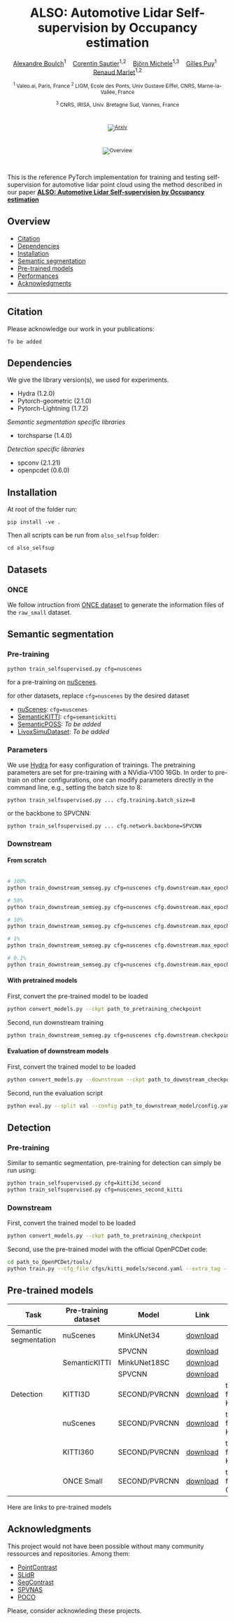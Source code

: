 <div align='center'>

# ALSO: Automotive Lidar Self-supervision by Occupancy estimation

[Alexandre Boulch](https://boulch.eu/)<sup>1</sup>&nbsp;&nbsp;&nbsp;
[Corentin Sautier](https://scholar.google.com/citations?user=xYDkHEsAAAAJ&hl=en&oi=ao)<sup>1,2</sup>&nbsp;&nbsp;&nbsp;
[Björn Michele](https://github.com/BjoernMichele)<sup>1,3</sup>&nbsp;&nbsp;&nbsp;
[Gilles Puy](https://sites.google.com/site/puygilles/)<sup>1</sup>&nbsp;&nbsp;&nbsp;
[Renaud Marlet](http://imagine.enpc.fr/~marletr/)<sup>1,2</sup>

<sub>
<sup>1</sup> Valeo.ai, Paris, France
<sup>2</sup> LIGM, Ecole des Ponts, Univ Gustave Eiffel, CNRS, Marne-la-Vallée, France

<sup>3</sup> CNRS, IRISA, Univ. Bretagne Sud, Vannes, France
</sub>

<br/>

[![Arxiv](http://img.shields.io/badge/paper-arxiv.2212.05867-B31B1B.svg)](https://arxiv.org/abs/2212.05867)

<br/>


![Overview](doc/overview.png)

</div>

<br/>

This is the reference PyTorch implementation for training and testing self-supervision for automotive lidar point cloud using the method described in our paper [**ALSO: Automotive Lidar Self-supervision by Occupancy estimation**](https://github.com/valeoai/ALSO)


## Overview

- [Citation](#citation)
- [Dependencies](#dependencies)
- [Installation](#installation)
- [Semantic segmentation](#semantic-segmentation)
- [Pre-trained models](#pre-trained-models)
- [Performances](#performances)
- [Acknowledgments](#acknowledgments)

---

## Citation

Please acknowledge our work in your publications:

```
To be added
```

## Dependencies

We give the library version(s), we used for experiments.

- Hydra (1.2.0)
- Pytorch-geometric (2.1.0)
- Pytorch-Lightning (1.7.2)

*Semantic segmentation specific libraries*
- torchsparse (1.4.0)

*Detection specific libraries*
- spconv (2.1.21)
- openpcdet (0.6.0)

## Installation

At root of the folder run:
```
pip install -ve .
```
Then all scripts can be run from `also_selfsup` folder:
```
cd also_selfsup
```

## Datasets

### ONCE

We follow intruction from 
[ONCE dataset](https://github.com/PointsCoder/ONCE_Benchmark/blob/master/docs/GETTING_STARTED.md) to generate the information files of the `raw_small` dataset.


## Semantic segmentation

### Pre-training


```
python train_selfsupervised.py cfg=nuscenes
```

for a pre-training on [nuScenes](https://www.nuscenes.org/nuscenes).

for other datasets, replace `cfg=nuscenes` by the desired dataset
- [nuScenes](https://www.nuscenes.org/nuscenes): `cfg=nuscenes`
- [SemanticKITTI](https://www.nuscenes.org/nuscenes): `cfg=semantickitti`
- [SemanticPOSS](http://www.poss.pku.edu.cn/semanticposs.html): *To be added*
- [LivoxSimuDataset](https://www.livoxtech.com/simu-dataset): *To be added*

### Parameters

We use [Hydra](https://hydra.cc/) for easy configuration of trainings.
The pretraining parameters are set for pre-training with a NVidia-V100 16Gb.
In order to pre-train on other configurations, one can modify parameters directly in the command line, e.g., setting the batch size to 8:
```
python train_selfsupervised.py ... cfg.training.batch_size=8
```
or the backbone to SPVCNN:
```
python train_selfsupervised.py ... cfg.network.backbone=SPVCNN
```

### Downstream

#### From scratch

```bash

# 100%
python train_downstream_semseg.py cfg=nuscenes cfg.downstream.max_epochs=30 cfg.val_interval=5 cfg.downstream.skip_ratio=1

# 50%
python train_downstream_semseg.py cfg=nuscenes cfg.downstream.max_epochs=50 cfg.val_interval=5 cfg.downstream.skip_ratio=2

# 10%
python train_downstream_semseg.py cfg=nuscenes cfg.downstream.max_epochs=100 cfg.val_interval=10 cfg.downstream.skip_ratio=10

# 1%
python train_downstream_semseg.py cfg=nuscenes cfg.downstream.max_epochs=500 cfg.val_interval=50 cfg.downstream.skip_ratio=100

# 0.1%
python train_downstream_semseg.py cfg=nuscenes cfg.downstream.max_epochs=1000 cfg.val_interval=100 cfg.downstream.skip_ratio=1000
```

#### With pretrained models

First, convert the pre-trained model to be loaded
```bash
python convert_models.py --ckpt path_to_pretraining_checkpoint
```

Second, run downstream training
```bash
python train_downstream_semseg.py cfg=nuscenes cfg.downstream.checkpoint_dir='path_to_checkpoint_directory' cfg.downstream.checkpoint_name='pretrained_backbone_XXX.ckpt'
```

#### Evaluation of downstream models

First, convert the trained model to be loaded
```bash
python convert_models.py --downstream --ckpt path_to_downstream_checkpoint
```

Second, run the evaluation script
```bash
python eval.py --split val --config path_to_downstream_model/config.yaml --ckpt path_to_downstream_checkpoint/trained_model_XXX.ckpt
```

## Detection

### Pre-training

Similar to semantic segmentation, pre-training for detection can simply be run using:

```bash
python train_selfsupervised.py cfg=kitti3d_second
python train_selfsupervised.py cfg=nuscenes_second_kitti
```

### Downstream

First, convert the trained model to be loaded
```bash
python convert_models.py --ckpt path_to_pretraining_checkpoint
```

Second, use the pre-trained model with the official OpenPCDet code:
```bash
cd path_to_OpenPCDet/tools/
python train.py --cfg_file cfgs/kitti_models/second.yaml --extra_tag --pretrained_model path_to_pretrained_model/pretrained_backbone_XXX.ckpt
```

## Pre-trained models

Task | Pre-training dataset | Model | Link | Notes |
---|---|---|---|---|
Semantic segmentation | nuScenes | MinkUNet34   | [download](https://github.com/valeoai/ALSO/releases/download/v0.0.0/pretrained_backbone_also_nuscenes_minkunet_epoch_199.ckpt) |
&nbsp; | &nbsp; | SPVCNN     | [download](https://github.com/valeoai/ALSO/releases/download/v0.0.0/pretrained_backbone_also_nuscenes_spvcnn_epoch_199.ckpt) |
&nbsp; | SemanticKITTI | MinkUNet18SC  | [download](https://github.com/valeoai/ALSO/releases/download/v0.0.0/pretrained_backbone_also_semantickitti_minkunetsc_epoch_49.ckpt) |
&nbsp; | &nbsp; | SPVCNN     | [download](https://github.com/valeoai/ALSO/releases/download/v0.0.0/pretrained_backbone_also_semantickitti_spvcnn_epoch_49.ckpt) |
Detection | KITTI3D | SECOND/PVRCNN | [download](https://github.com/valeoai/ALSO/releases/download/v0.0.0/pretrained_backbone_also_kitti3d_second_epoch_499.ckpt) | trained for KITTI3D |
&nbsp; | nuScenes | SECOND/PVRCNN | [download](https://github.com/valeoai/ALSO/releases/download/v0.0.0/pretrained_backbone_also_nuscenes_second_epoch_99.ckpt) | trained for KITTI3D |
&nbsp; | KITTI360 | SECOND/PVRCNN | [download](https://github.com/valeoai/ALSO/releases/download/v0.0.0/pretrained_backbone_also_kitti360_second_epoch_74.ckpt) | trained for KITTI3D |
&nbsp; | ONCE Small | SECOND/PVRCNN | [download](https://github.com/valeoai/ALSO/releases/download/v0.0.0/pretrained_backbone_also_once_second_epoch_39.ckpt) | trained for ONCE |


Here are links to pre-trained models

## Acknowledgments

This project would not have been possible without many community ressources and repositories. Among them:

- [PointContrast](https://github.com/facebookresearch/PointContrast)
- [SLidR](https://github.com/valeoai/SLidR)
- [SegContrast](https://github.com/PRBonn/segcontrast)
- [SPVNAS](https://github.com/mit-han-lab/spvnas)
- [POCO](https://github.com/valeoai/POCO)

Please, consider acknowleding these projects.
